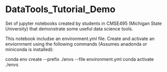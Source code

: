 # DataTools_Tutorial_Demo
Set of jupyter notebooks created by students in CMSE495 (Michigan State University) that demonstrate some useful data science tools. 

This notebook includse an environment.yml file. Create and activate an enviornment using the following commands (Assumes anadonda or miniconda is installed):

conda env create --prefix ./envs --file environment.yml
conda activate ./envs

